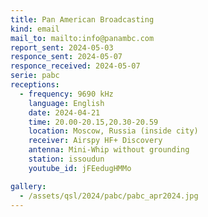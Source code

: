 ```yaml
---
title: Pan American Broadcasting
kind: email
mail_to: mailto:info@panambc.com
report_sent: 2024-05-03
responce_sent: 2024-05-07
responce_received: 2024-05-07
serie: pabc
receptions:
  - frequency: 9690 kHz
    language: English
    date: 2024-04-21
    time: 20.00-20.15,20.30-20.59
    location: Moscow, Russia (inside city)
    receiver: Airspy HF+ Discovery
    antenna: Mini-Whip without grounding
    station: issoudun
    youtube_id: jFEedugHMMo

gallery:
  - /assets/qsl/2024/pabc/pabc_apr2024.jpg
---
```

